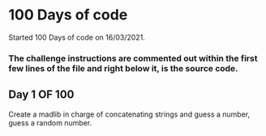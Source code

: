 # 100 Days of code

Started 100 Days of code on 16/03/2021.

### The challenge instructions are commented out within the first few lines of the file and right below it, is the source code.<br>

## Day 1 OF 100

Create a madlib in charge of concatenating strings and guess a number, guess a random number.
